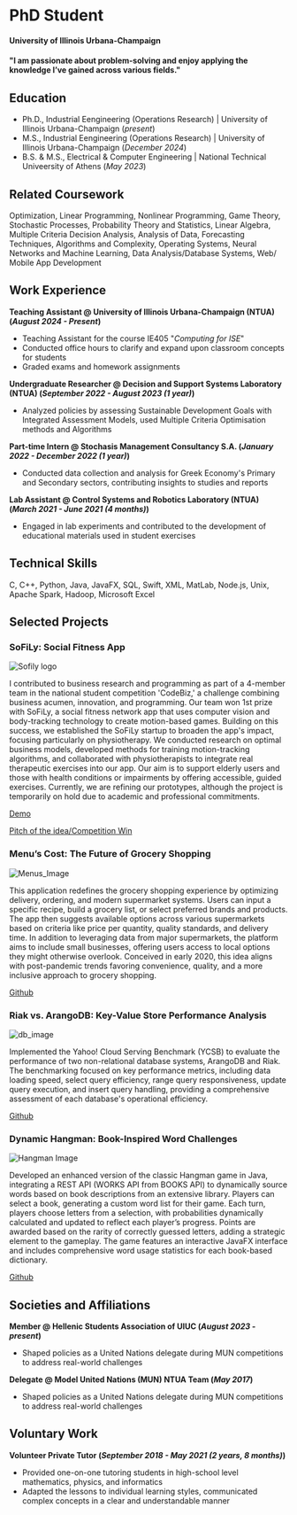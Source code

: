 # PhD Student 

#### University of Illinois Urbana-Champaign
#### "I am passionate about problem-solving and enjoy applying the knowledge I’ve gained across various fields."

## Education
- Ph.D., Industrial Eengineering (Operations Research)	| University of Illinois Urbana-Champaign (_present_)							       		
- M.S., Industrial Eengineering (Operations Research)	| University of Illinois Urbana-Champaign (_December 2024_)	 			        		
- B.S. & M.S., Electrical & Computer Engineering | National Technical Univeersity of Athens (_May 2023_)

## Related Coursework
Optimization, Linear Programming, Nonlinear Programming, Game Theory, Stochastic Processes, Probability Theory and Statistics, Linear Algebra, Multiple Criteria Decision Analysis, Analysis of Data, Forecasting Techniques, Algorithms and Complexity, Operating Systems, Neural Networks and Machine Learning, Data Analysis/Database Systems, Web/ Mobile App Development

## Work Experience

**Teaching Assistant @ University of Illinois Urbana-Champaign (NTUA) (_August 2024 - Present_)**
- Teaching Assistant for the course IE405 "_Computing for ISE_"
- Conducted office hours to clarify and expand upon classroom concepts for students
- Graded exams and homework assignments

**Undergraduate Researcher @ Decision and Support Systems Laboratory (NTUA) (_September 2022 - August 2023 (1 year)_)**
- Analyzed policies by assessing Sustainable Development Goals with Integrated Assessment Models, used Multiple Criteria Optimisation methods and Algorithms

**Part-time Intern @ Stochasis Management Consultancy S.A. (_January 2022 - December 2022 (1 year)_)**
- Conducted data collection and analysis for Greek Economy's Primary and Secondary sectors, contributing insights to studies and reports

**Lab Assistant @ Control Systems and Robotics Laboratory (NTUA) (_March 2021 - June 2021 (4 months)_)**
- Engaged in lab experiments and contributed to the development of educational materials used in student exercises


## Technical Skills
C, C++, Python, Java, JavaFX, SQL, Swift, XML, MatLab, Node.js, Unix, Apache Spark, Hadoop, Microsoft Excel

## Selected Projects

### SoFiLy: Social Fitness App

![Sofily logo](/assets/img/sofily_project.png)

I contributed to business research and programming as part of a 4-member team in the national student competition 'CodeBiz,' a challenge combining business acumen, innovation, and programming. Our team won 1st prize with SoFiLy, a social fitness network app that uses computer vision and body-tracking technology to create motion-based games.
Building on this success, we established the SoFiLy startup to broaden the app's impact, focusing particularly on physiotherapy. We conducted research on optimal business models, developed methods for training motion-tracking algorithms, and collaborated with physiotherapists to integrate real therapeutic exercises into our app. Our aim is to support elderly users and those with health conditions or impairments by offering accessible, guided exercises.
Currently, we are refining our prototypes, although the project is temporarily on hold due to academic and professional commitments.

[Demo](https://github.com/panayotis-philip/SoFiLyDemoVideo/tree/main)

[Pitch of the idea/Competition Win](https://www.facebook.com/watch/live/?ref=watch_permalink&v=297036458685305&t=7490)

### Menu’s Cost: The Future of Grocery Shopping

![Menus_Image](/assets/img/menu_project.png)

This application redefines the grocery shopping experience by optimizing delivery, ordering, and modern supermarket systems. Users can input a specific recipe, build a grocery list, or select preferred brands and products. The app then suggests available options across various supermarkets based on criteria like price per quantity, quality standards, and delivery time. In addition to leveraging data from major supermarkets, the platform aims to include small businesses, offering users access to local options they might otherwise overlook. Conceived in early 2020, this idea aligns with post-pandemic trends favoring convenience, quality, and a more inclusive approach to grocery shopping.


[Github](https://github.com/panayotis-philip/MenusCostProject2/tree/master)

### Riak vs. ArangoDB: Key-Value Store Performance Analysis

![db_image](/assets/img/db_project.png)

Implemented the Yahoo! Cloud Serving Benchmark (YCSB) to evaluate the performance of two non-relational database systems, ArangoDB and Riak. The benchmarking focused on key performance metrics, including data loading speed, select query efficiency, range query responsiveness, update query execution, and insert query handling, providing a comprehensive assessment of each database's operational efficiency.

[Github](https://github.com/Varagos/InformationSystems)

### Dynamic Hangman: Book-Inspired Word Challenges

![Hangman Image](/assets/img/hangman_project.png)

Developed an enhanced version of the classic Hangman game in Java, integrating a REST API (WORKS API from BOOKS API) to dynamically source words based on book descriptions from an extensive library. Players can select a book, generating a custom word list for their game. Each turn, players choose letters from a selection, with probabilities dynamically calculated and updated to reflect each player’s progress. Points are awarded based on the rarity of correctly guessed letters, adding a strategic element to the gameplay. The game features an interactive JavaFX interface and includes comprehensive word usage statistics for each book-based dictionary.

[Github](https://github.com/panayotis-philip/Multimedia-Project-NTUA-)

## Societies and Affiliations

**Member @ Hellenic Students Association of UIUC (_August 2023 - present_)**
- Shaped policies as a United Nations delegate during MUN competitions to address real-world challenges

**Delegate @ Model United Nations (MUN) NTUA Team (_May 2017_)**
- Shaped policies as a United Nations delegate during MUN competitions to address real-world challenges

## Voluntary Work

**Volunteer Private Tutor (_September 2018 - May 2021 (2 years, 8 months)_)**
- Provided one-on-one tutoring students in high-school level mathematics, physics, and informatics
- Adapted the lessons to individual learning styles, communicated complex concepts in a clear and understandable manner
